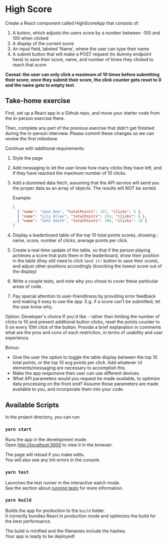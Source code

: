 # High Score

Create a React component called HighScoreApp that consists of:

1. A button, which adjusts the users score by a number between -100 and 100 when clicked
2. A display of the current score
3. An input field, labeled 'Name', where the user can type their name
4. A submit button that will make a POST request (to dummy endpoint here) to save their score, name, and number of times they clicked to reach that score

**Caveat: the user can only click a maximum of 10 times before submitting their score; once they submit their score, the click counter gets reset to 0 and the name gets to empty text.**

## Take-home exercise

First, set up a React app in a Github repo, and move your starter code from the in-person exercise there.

Then, complete any part of the previous exercise that didn't get finished during the in-person interview. Please commit these changes so we can review the first milestone.

Continue with additional requirements:

1. Style the page
2. Add messaging to let the user know how many clicks they have left, and if they have reached the maximum number of 10 clicks.
3. Add a dummied data fetch, assuming that the API service will send you the proper data as an array of objects. The results will NOT be sorted.

   Example:

   ```json
   [
     { "name": "Jane Doe", "totalPoints": 157, "clicks": 5 },
     { "name": "Lily Allen", "totalPoints": 234, "clicks": 8 },
     { "name": "John Smith", "totalPoints": 390, "clicks": 10 }
   ]
   ```

4. Display a leaderboard table of the top 10 total points scores, showing:: name, score, number of clicks, average points per click.
5. Create a real-time update of the table, so that if the person playing achieves a score that puts them in the leaderboard, show their position in the table (they still need to click `Send it!` button to save their score), and adjust other positions accordingly (knocking the lowest score out of the display)
6. Write a couple tests, and note why you chose to cover these particular areas of code.
7. Pay special attention to user-friendliness by providing error feedback and making it easy to use the app. E.g. if a score can't be submitted, let the user know why.

Option: Developer's choice
If you'd like - rather than limiting the number of clicks to 10 and prevent additional button clicks, reset the points counter to 0 on every 10th click of the button. Provide a brief explanation in comments what are the pros and cons of each restriction, in terms of usability and user experience.

Bonus:

- Give the user the option to toggle the table display between the top 10 total points, or the top 10 avg points per click. Add whatever UI elements/messaging are necessary to accomplish this.
- Make the app responsive then user can use different devices.
- What API parameters would you request be made available, to optimize data processing on the front end? Assume those parameters are made available to you, and incorporate them into your code.

## Available Scripts

In the project directory, you can run:

### `yarn start`

Runs the app in the development mode.\
Open [http://localhost:3000](http://localhost:3000) to view it in the browser.

The page will reload if you make edits.\
You will also see any lint errors in the console.

### `yarn test`

Launches the test runner in the interactive watch mode.\
See the section about [running tests](https://facebook.github.io/create-react-app/docs/running-tests) for more information.

### `yarn build`

Builds the app for production to the `build` folder.\
It correctly bundles React in production mode and optimizes the build for the best performance.

The build is minified and the filenames include the hashes.\
Your app is ready to be deployed!
